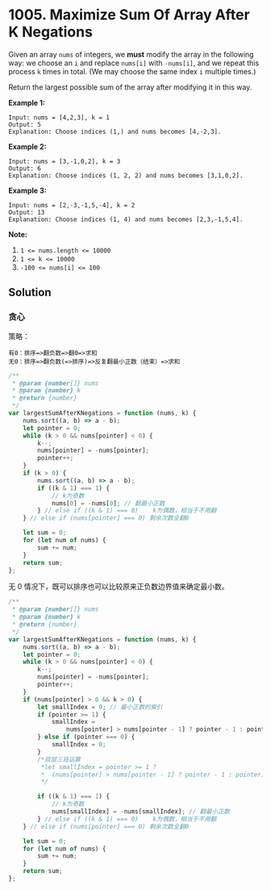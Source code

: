 # 1005. Maximize Sum Of Array After K Negations

Given an array `nums` of integers, we **must** modify the array in the following way: we choose an `i` and replace `nums[i]` with `-nums[i]`, and we repeat this process `k` times in total. (We may choose the same index `i` multiple times.)

Return the largest possible sum of the array after modifying it in this way.

**Example 1:**

```
Input: nums = [4,2,3], k = 1
Output: 5
Explanation: Choose indices (1,) and nums becomes [4,-2,3].
```

**Example 2:**

```
Input: nums = [3,-1,0,2], k = 3
Output: 6
Explanation: Choose indices (1, 2, 2) and nums becomes [3,1,0,2].
```

**Example 3:**

```
Input: nums = [2,-3,-1,5,-4], k = 2
Output: 13
Explanation: Choose indices (1, 4) and nums becomes [2,3,-1,5,4].
```

**Note:**

1. `1 <= nums.length <= 10000`
2. `1 <= k <= 10000`
3. `-100 <= nums[i] <= 100`

## Solution

### 贪心

策略：

```
有0：排序=>翻负数=>翻0=>求和
无0：排序=>翻负数(=>排序)=>反复翻最小正数（结束）=>求和
```

```js
/**
 * @param {number[]} nums
 * @param {number} k
 * @return {number}
 */
var largestSumAfterKNegations = function (nums, k) {
    nums.sort((a, b) => a - b);
    let pointer = 0;
    while (k > 0 && nums[pointer] < 0) {
        k--;
        nums[pointer] = -nums[pointer];
        pointer++;
    }
    if (k > 0) {
        nums.sort((a, b) => a - b);
        if ((k & 1) === 1) {
            // k为奇数
            nums[0] = -nums[0]; // 翻最小正数
        } // else if ((k & 1) === 0)    k为偶数，相当于不用翻
    } // else if (nums[pointer] === 0) 剩余次数全翻0

    let sum = 0;
    for (let num of nums) {
        sum += num;
    }
    return sum;
};
```

无 0 情况下，既可以排序也可以比较原来正负数边界值来确定最小数。

```js
/**
 * @param {number[]} nums
 * @param {number} k
 * @return {number}
 */
var largestSumAfterKNegations = function (nums, k) {
    nums.sort((a, b) => a - b);
    let pointer = 0;
    while (k > 0 && nums[pointer] < 0) {
        k--;
        nums[pointer] = -nums[pointer];
        pointer++;
    }
    if (nums[pointer] > 0 && k > 0) {
        let smallIndex = 0; // 最小正数的索引
        if (pointer >= 1) {
            smallIndex =
                nums[pointer] > nums[pointer - 1] ? pointer - 1 : pointer;
        } else if (pointer === 0) {
            smallIndex = 0;
        }
        /*双层三目运算
         *let smallIndex = pointer >= 1 ?
         *	(nums[pointer] > nums[pointer - 1] ? pointer - 1 : pointer) : 0;
         */

        if ((k & 1) === 1) {
            // k为奇数
            nums[smallIndex] = -nums[smallIndex]; // 翻最小正数
        } // else if ((k & 1) === 0)    k为偶数，相当于不用翻
    } // else if (nums[pointer] === 0) 剩余次数全翻0

    let sum = 0;
    for (let num of nums) {
        sum += num;
    }
    return sum;
};
```
